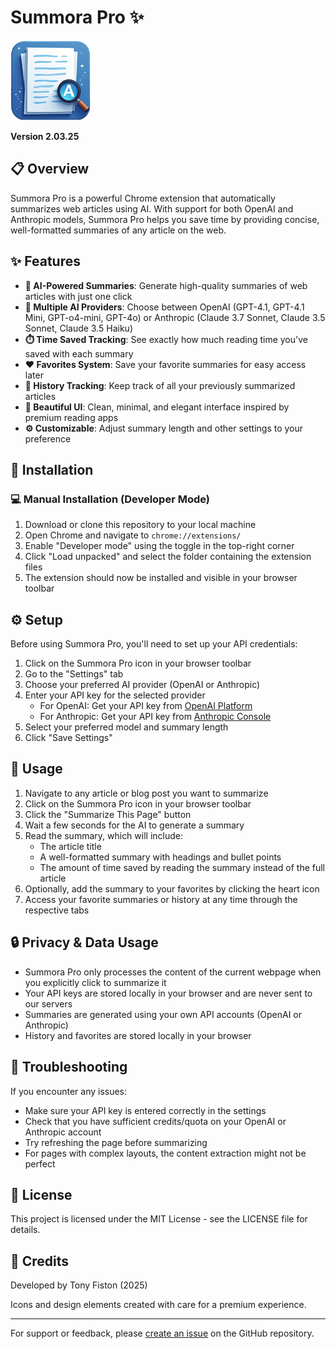 # Summora Pro ✨

![Summora Pro Logo](assets/icons/icon128.png)

**Version 2.03.25**

## 📋 Overview

Summora Pro is a powerful Chrome extension that automatically summarizes web articles using AI. With support for both OpenAI and Anthropic models, Summora Pro helps you save time by providing concise, well-formatted summaries of any article on the web.

## ✨ Features

- **🤖 AI-Powered Summaries**: Generate high-quality summaries of web articles with just one click
- **🔄 Multiple AI Providers**: Choose between OpenAI (GPT-4.1, GPT-4.1 Mini, GPT-o4-mini, GPT-4o) or Anthropic (Claude 3.7 Sonnet, Claude 3.5 Sonnet, Claude 3.5 Haiku)
- **⏱️ Time Saved Tracking**: See exactly how much reading time you've saved with each summary
- **❤️ Favorites System**: Save your favorite summaries for easy access later
- **📜 History Tracking**: Keep track of all your previously summarized articles
- **🎨 Beautiful UI**: Clean, minimal, and elegant interface inspired by premium reading apps
- **⚙️ Customizable**: Adjust summary length and other settings to your preference

## 🚀 Installation

### 💻 Manual Installation (Developer Mode)

1. Download or clone this repository to your local machine
2. Open Chrome and navigate to `chrome://extensions/`
3. Enable "Developer mode" using the toggle in the top-right corner
4. Click "Load unpacked" and select the folder containing the extension files
5. The extension should now be installed and visible in your browser toolbar

## ⚙️ Setup

Before using Summora Pro, you'll need to set up your API credentials:

1. Click on the Summora Pro icon in your browser toolbar
2. Go to the "Settings" tab
3. Choose your preferred AI provider (OpenAI or Anthropic)
4. Enter your API key for the selected provider
   - For OpenAI: Get your API key from [OpenAI Platform](https://platform.openai.com/account/api-keys)
   - For Anthropic: Get your API key from [Anthropic Console](https://console.anthropic.com/)
5. Select your preferred model and summary length
6. Click "Save Settings"

## 📝 Usage

1. Navigate to any article or blog post you want to summarize
2. Click on the Summora Pro icon in your browser toolbar
3. Click the "Summarize This Page" button
4. Wait a few seconds for the AI to generate a summary
5. Read the summary, which will include:
   - The article title
   - A well-formatted summary with headings and bullet points
   - The amount of time saved by reading the summary instead of the full article
6. Optionally, add the summary to your favorites by clicking the heart icon
7. Access your favorite summaries or history at any time through the respective tabs

## 🔒 Privacy & Data Usage

- Summora Pro only processes the content of the current webpage when you explicitly click to summarize it
- Your API keys are stored locally in your browser and are never sent to our servers
- Summaries are generated using your own API accounts (OpenAI or Anthropic)
- History and favorites are stored locally in your browser

## 🔧 Troubleshooting

If you encounter any issues:

- Make sure your API key is entered correctly in the settings
- Check that you have sufficient credits/quota on your OpenAI or Anthropic account
- Try refreshing the page before summarizing
- For pages with complex layouts, the content extraction might not be perfect

## 📄 License

This project is licensed under the MIT License - see the LICENSE file for details.

## 👏 Credits

Developed by Tony Fiston (2025)

Icons and design elements created with care for a premium experience.

---

For support or feedback, please [create an issue](https://github.com/yniijia/summora-pro/issues) on the GitHub repository.
